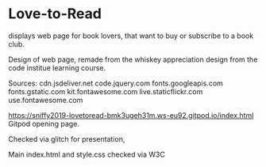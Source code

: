 # Love-to-Read
displays web page for book lovers, that want to buy or subscribe to a book club.


Design of web page, remade from the whiskey appreciation design from the code institue learning course.

Sources:
cdn.jsdeliver.net
code.jquery.com
fonts.googleapis.com
fonts.gstatic.com
kit.fontawesome.com
live.staticflickr.com
use.fontawesome.com


https://sniffy2019-lovetoread-bmk3ugeh31m.ws-eu92.gitpod.io/index.html
Gitpod opening page.

Checked via glitch for presentation,

Main index.html and style.css checked via W3C


